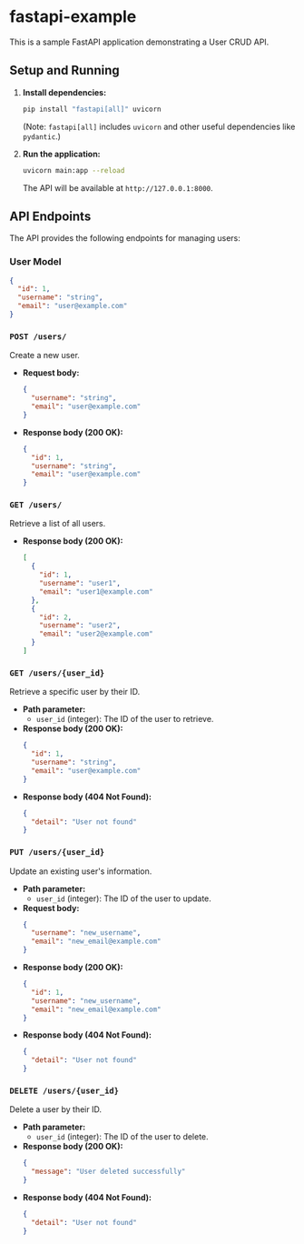 # fastapi-example

This is a sample FastAPI application demonstrating a User CRUD API.

## Setup and Running

1.  **Install dependencies:**
    ```bash
    pip install "fastapi[all]" uvicorn
    ```
    (Note: `fastapi[all]` includes `uvicorn` and other useful dependencies like `pydantic`.)

2.  **Run the application:**
    ```bash
    uvicorn main:app --reload
    ```
    The API will be available at `http://127.0.0.1:8000`.

## API Endpoints

The API provides the following endpoints for managing users:

### User Model

```json
{
  "id": 1,
  "username": "string",
  "email": "user@example.com"
}
```

### `POST /users/`

Create a new user.

*   **Request body:**
    ```json
    {
      "username": "string",
      "email": "user@example.com"
    }
    ```
*   **Response body (200 OK):**
    ```json
    {
      "id": 1,
      "username": "string",
      "email": "user@example.com"
    }
    ```

### `GET /users/`

Retrieve a list of all users.

*   **Response body (200 OK):**
    ```json
    [
      {
        "id": 1,
        "username": "user1",
        "email": "user1@example.com"
      },
      {
        "id": 2,
        "username": "user2",
        "email": "user2@example.com"
      }
    ]
    ```

### `GET /users/{user_id}`

Retrieve a specific user by their ID.

*   **Path parameter:**
    *   `user_id` (integer): The ID of the user to retrieve.
*   **Response body (200 OK):**
    ```json
    {
      "id": 1,
      "username": "string",
      "email": "user@example.com"
    }
    ```
*   **Response body (404 Not Found):**
    ```json
    {
      "detail": "User not found"
    }
    ```

### `PUT /users/{user_id}`

Update an existing user's information.

*   **Path parameter:**
    *   `user_id` (integer): The ID of the user to update.
*   **Request body:**
    ```json
    {
      "username": "new_username",
      "email": "new_email@example.com"
    }
    ```
*   **Response body (200 OK):**
    ```json
    {
      "id": 1,
      "username": "new_username",
      "email": "new_email@example.com"
    }
    ```
*   **Response body (404 Not Found):**
    ```json
    {
      "detail": "User not found"
    }
    ```

### `DELETE /users/{user_id}`

Delete a user by their ID.

*   **Path parameter:**
    *   `user_id` (integer): The ID of the user to delete.
*   **Response body (200 OK):**
    ```json
    {
      "message": "User deleted successfully"
    }
    ```
*   **Response body (404 Not Found):**
    ```json
    {
      "detail": "User not found"
    }
    ```
